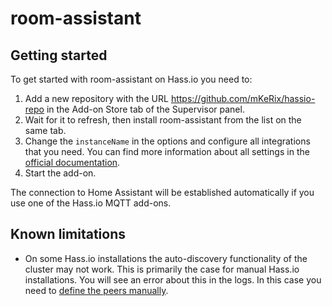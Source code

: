 # room-assistant

## Getting started

To get started with room-assistant on Hass.io you need to:

1. Add a new repository with the URL https://github.com/mKeRix/hassio-repo in the Add-on Store tab of the Supervisor panel.
2. Wait for it to refresh, then install room-assistant from the list on the same tab.
3. Change the `instanceName` in the options and configure all integrations that you need. You can find more information about all settings in the [official documentation](https://www.room-assistant.io/guide/configuration).
4. Start the add-on.

The connection to Home Assistant will be established automatically if you use one of the Hass.io MQTT add-ons.

## Known limitations

- On some Hass.io installations the auto-discovery functionality of the cluster may not work. This is primarily the case for manual Hass.io installations. You will see an error about this in the logs. In this case you need to [define the peers manually](https://www.room-assistant.io/guide/cluster#settings).